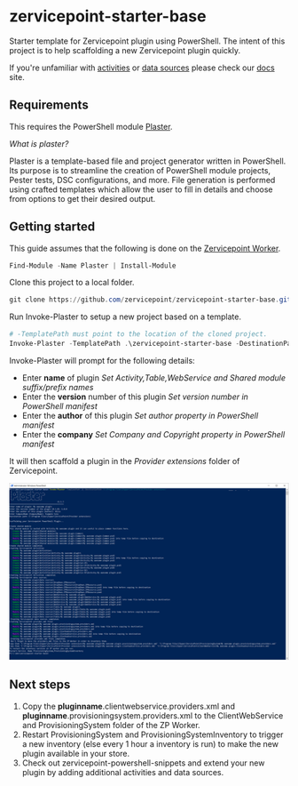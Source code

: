 # zervicepoint-starter-base

Starter template for Zervicepoint plugin using PowerShell. The intent of this project is to help scaffolding a new Zervicepoint plugin quickly.

If you're unfamiliar with [activities](https://docs.zervicepoint.com/reference/activity) or [data sources](https://docs.zervicepoint.com/tutorials/data-source/) please check our [docs](https://docs.zervicepoint.com) site.

## Requirements

This requires the PowerShell module [Plaster](https://github.com/PowerShellOrg/Plaster).

*What is plaster?*

Plaster is a template-based file and project generator written in PowerShell. Its purpose is to streamline the creation of PowerShell module projects, Pester tests, DSC configurations, and more. File generation is performed using crafted templates which allow the user to fill in details and choose from options to get their desired output.

## Getting started

This guide assumes that the following is done on the [Zervicepoint Worker](https://docs.zervicepoint.com/onboarding/cloud-onboarding-worker-plan/).

```powershell
Find-Module -Name Plaster | Install-Module
```

Clone this project to a local folder.

```powershell
git clone https://github.com/zervicepoint/zervicepoint-starter-base.git
```

Run Invoke-Plaster to setup a new project based on a template.

```powershell
# -TemplatePath must point to the location of the cloned project.
Invoke-Plaster -TemplatePath .\zervicepoint-starter-base -DestinationPath "C:\Program Files\Zipper\Zervicepoint\Provider extensions\"
```

Invoke-Plaster will prompt for the following details:

* Enter **name** of plugin *Set Activity,Table,WebService and Shared module suffix/prefix names*
* Enter the **version** number of this plugin *Set version number in PowerShell manifest*
* Enter the **author** of this plugin *Set author property in PowerShell manifest*
* Enter the **company** *Set Company and Copyright property in PowerShell manifest*

It will then scaffold a plugin in the *Provider extensions* folder of Zervicepoint.

![Output](images/invoke-plaster-sample.PNG)

## Next steps

1. Copy the **pluginname**.clientwebservice.providers.xml and **pluginname**.provisioningsystem.providers.xml to the ClientWebService and ProvisioningSystem folder of the ZP Worker.
2. Restart ProvisioningSystem and ProvisioningSystemInventory to trigger a new inventory (else every 1 hour a inventory is run) to make the new plugin available in your store.
3. Check out zervicepoint-powershell-snippets and extend your new plugin by adding additional activities and data sources.
